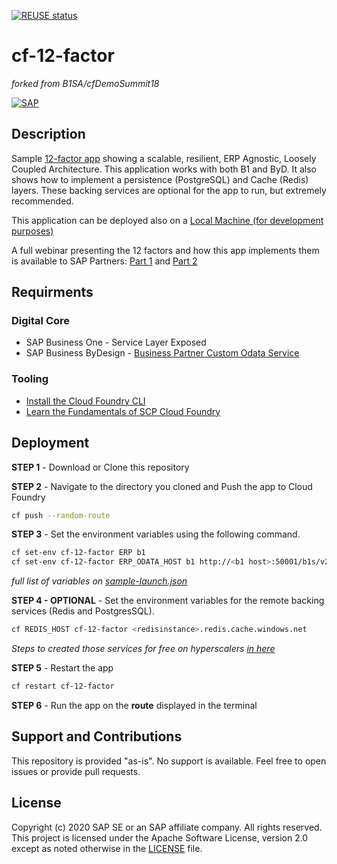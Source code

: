 [![REUSE status](https://api.reuse.software/badge/github.com/SAP-samples/scp-cf-12-factor)](https://api.reuse.software/info/github.com/SAP-samples/scp-cf-12-factor)

# cf-12-factor
_forked from B1SA/cfDemoSummit18_

[![SAP](https://i.imgur.com/kkQTp3m.png)](https://cloudplatform.sap.com)

## Description  
Sample [12-factor app](https://12factor.net/) showing a scalable, resilient, ERP Agnostic, Loosely Coupled Architecture. This application works with both B1 and ByD.
It also shows how to implement a persistence (PostgreSQL) and Cache (Redis) layers. These backing services are optional for the app to run, but extremely recommended.

This application can be deployed also on a [Local Machine (for development purposes)](README-local.md)

A full webinar presenting the 12 factors and how this app implements them is available to SAP Partners: [Part 1](https://dam.sap.com/mac/app/p/video/asset/preview/MeesDe4?ltr=v&) and [Part 2](https://dam.sap.com/mac/app/p/video/asset/preview/eFVVjpn?)

## Requirments
### Digital Core
* SAP Business One - Service Layer Exposed
* SAP Business ByDesign - [Business Partner Custom Odata Service](https://github.com/SAP-samples/byd-api-samples/blob/master/Custom%20OData%20Services/khbusinesspartner.xml)

### Tooling
*  [Install the Cloud Foundry CLI](https://developers.sap.com/tutorials/cp-cf-download-cli.html)
*  [Learn the Fundamentals of SCP Cloud Foundry](https://developers.sap.com/tutorials/cp-cf-fundamentals.html)

## Deployment
**STEP 1** - Download or Clone this repository

**STEP 2** - Navigate to the directory you cloned and Push the app to Cloud Foundry
```bash
cf push --random-route
```
**STEP 3** - Set the environment variables using the following command. 
```bash
cf set-env cf-12-factor ERP b1
cf set-env cf-12-factor ERP_ODATA_HOST b1 http://<b1 host>:50001/b1s/v2
```
  _full list of variables on [sample-launch.json](sample-launch.json)_

**STEP 4 - OPTIONAL** - Set the environment variables for the remote backing services (Redis and PostgresSQL).
```bash
cf REDIS_HOST cf-12-factor <redisinstance>.redis.cache.windows.net
```
_Steps to created those services for free on hyperscalers [in here](HandsOn_cf12factors_guide.pdf)_

**STEP 5** - Restart the app
```bash
cf restart cf-12-factor
```

**STEP 6** - Run the app on the **route** displayed in the terminal

## Support and Contributions
This repository is provided "as-is". No support is available. Feel free to open issues or provide pull requests.

## License
Copyright (c) 2020 SAP SE or an SAP affiliate company. All rights reserved. This project is licensed under the Apache Software License, version 2.0 except as noted otherwise in the [LICENSE](LICENSES/Apache-2.0.txt) file.
